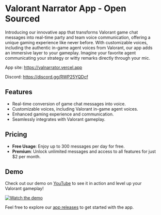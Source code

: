 # Valorant Narrator App - Open Sourced

Introducing our innovative app that transforms Valorant game chat messages into real-time party and team voice communication, offering a unique gaming experience like never before. With customizable voices, including the authentic in-game agent voices from Valorant, our app adds an immersive layer to your gameplay. Imagine your favorite agent communicating your strategy or witty remarks directly through your mic.

App site: https://valnarrator.vercel.app

Discord: https://discord.gg/RWP25YQDcf

## Features
- Real-time conversion of game chat messages into voice.
- Customizable voices, including Valorant in-game agent voices.
- Enhanced gaming experience and communication.
- Seamlessly integrates with Valorant gameplay.

## Pricing
- **Free Usage**: Enjoy up to 300 messages per day for free.
- **Premium**: Unlock unlimited messages and access to all features for just $2 per month.

## Demo
Check out our demo on [YouTube](https://www.youtube.com/watch?v=-pZSmC4mX3I) to see it in action and level up your Valorant gameplay!

[![Watch the demo](https://img.youtube.com/vi/-pZSmC4mX3I/0.jpg)](https://www.youtube.com/watch?v=-pZSmC4mX3I)

Feel free to explore our [app releases](https://github.com/JavaProgswing/ValorantNarratorRELEASE) to get started with the app.
